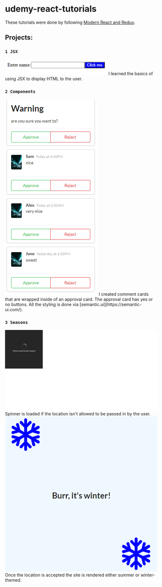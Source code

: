 # udemy-react-tutorials
These tutorials were done by following [Modern React and Redux](https://www.udemy.com/course/react-redux/).

## Projects: 

### `1 JSX`
<img src="/screenshot_1_jsx.png" alt="simple html screenshot"/>
I learned the basics of using JSX to display HTML to the user.

### `2 Components`
<img src="/screenshot_2_components.png" alt="comment cards inside approval cards"/>
I created comment cards that are wrapped inside of an approval card. The approval card has yes or no buttons. All the styling is done via [semantic.ui](https://semantic-ui.com/).

### `3 Seasons`
<img src="/screenshot_3.1_seasons.png" alt="spinner if the location isn't selected"/>
Spinner is loaded if the location isn't allowed to be passed in by the user.

<img src="/screenshot_3_seasons.png" alt="what winter looks like when its loaded"/>
Once the location is accepted the site is rendered either summer or winter-themed. 

